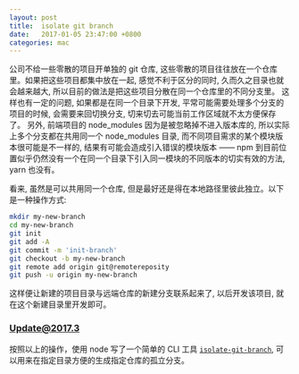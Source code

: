 ```yaml
---
layout: post
title:  isolate git branch
date:   2017-01-05 23:47:00 +0800
categories: mac
---
```


公司不给一些零散的项目开单独的 git 仓库, 这些零散的项目往往放在一个仓库里。如果把这些项目都集中放在一起, 感觉不利于区分的同时, 久而久之目录也就会越来越大, 所以目前的做法是把这些项目分散在同一个仓库里的不同分支里。
这样也有一定的问题, 如果都是在同一个目录下开发, 平常可能需要处理多个分支的项目的时候, 会需要来回切换分支, 切来切去可能当前工作区域就不太方便保存了。
另外, 前端项目的 node_modules 因为是被忽略掉不进入版本库的, 所以实际上多个分支都在共用同一个 node_modules 目录, 而不同项目需求的某个模块版本很可能是不一样的, 结果有可能会造成引入错误的模块版本 —— npm 到目前位置似乎仍然没有一个在同一个目录下引入同一模块的不同版本的切实有效的方法, yarn 也没有。

看来, 虽然是可以共用同一个仓库, 但是最好还是得在本地路径里彼此独立。以下是一种操作方式:

```bash
mkdir my-new-branch
cd my-new-branch
git init
git add -A
git commit -m 'init-branch'
git checkout -b my-new-branch
git remote add origin git@remotereposity
git push -u origin my-new-branch
```

这样便让新建的项目目录与远端仓库的新建分支联系起来了, 以后开发该项目, 就在这个新建目录里开发即可。

### Update@2017.3

按照以上的操作，使用 node 写了一个简单的 CLI 工具 [`isolate-git-branch`](https://github.com/aprilandjan/isolate-branch-cli), 可以用来在指定目录方便的生成指定仓库的孤立分支。
